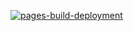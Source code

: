 [![pages-build-deployment](https://github.com/goyal-aman/notes/actions/workflows/pages/pages-build-deployment/badge.svg)](https://github.com/goyal-aman/notes/actions/workflows/pages/pages-build-deployment)
